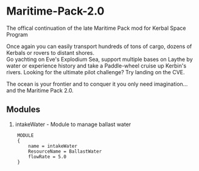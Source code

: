 # Maritime-Pack-2.0
The offical continuation of the late Maritime Pack mod for Kerbal Space Program

Once again you can easily transport hundreds of tons of cargo, dozens of Kerbals or rovers to distant shores.  
Go yachting on Eve's Explodium Sea, support multiple bases on Laythe by water or experience history and take a 
Paddle-wheel cruise up Kerbin's rivers.  Looking for the ultimate pilot challenge? Try landing on the CVE. 

The ocean is your frontier and to conquer it you only need imagination... and the Maritime Pack 2.0.

## Modules

1. intakeWater - Module to manage ballast water

```
	MODULE
	{
		name = intakeWater
		ResourceName = BallastWater
		flowRate = 5.0
	}
```
	
